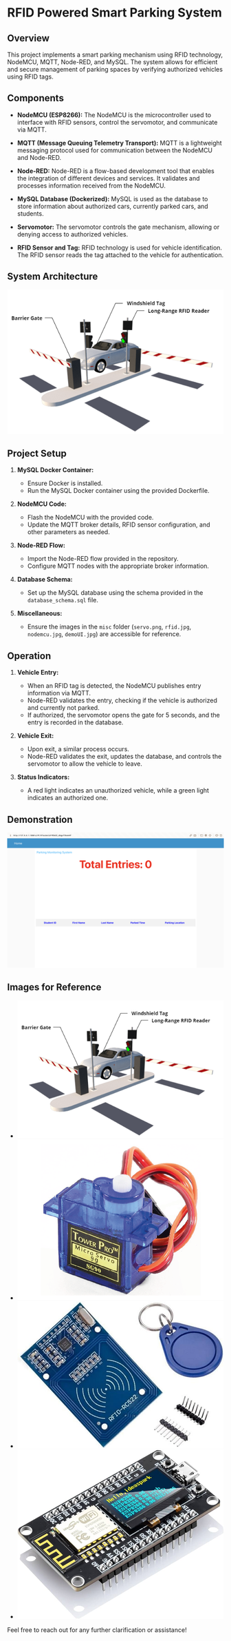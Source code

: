 # RFID Powered Smart Parking System

## Overview

This project implements a smart parking mechanism using RFID technology, NodeMCU, MQTT, Node-RED, and MySQL. The system allows for efficient and secure management of parking spaces by verifying authorized vehicles using RFID tags.

## Components

- **NodeMCU (ESP8266):** The NodeMCU is the microcontroller used to interface with RFID sensors, control the servomotor, and communicate via MQTT.

- **MQTT (Message Queuing Telemetry Transport):** MQTT is a lightweight messaging protocol used for communication between the NodeMCU and Node-RED.

- **Node-RED:** Node-RED is a flow-based development tool that enables the integration of different devices and services. It validates and processes information received from the NodeMCU.

- **MySQL Database (Dockerized):** MySQL is used as the database to store information about authorized cars, currently parked cars, and students.

- **Servomotor:** The servomotor controls the gate mechanism, allowing or denying access to authorized vehicles.

- **RFID Sensor and Tag:** RFID technology is used for vehicle identification. The RFID sensor reads the tag attached to the vehicle for authentication.

## System Architecture

![System Architecture](misc/system.png)

## Project Setup

1. **MySQL Docker Container:**

   - Ensure Docker is installed.
   - Run the MySQL Docker container using the provided Dockerfile.

2. **NodeMCU Code:**

   - Flash the NodeMCU with the provided code.
   - Update the MQTT broker details, RFID sensor configuration, and other parameters as needed.

3. **Node-RED Flow:**

   - Import the Node-RED flow provided in the repository.
   - Configure MQTT nodes with the appropriate broker information.

4. **Database Schema:**

   - Set up the MySQL database using the schema provided in the `database_schema.sql` file.

5. **Miscellaneous:**
   - Ensure the images in the `misc` folder (`servo.png`, `rfid.jpg`, `nodemcu.jpg`, `demoUI.jpg`) are accessible for reference.

## Operation

1. **Vehicle Entry:**

   - When an RFID tag is detected, the NodeMCU publishes entry information via MQTT.
   - Node-RED validates the entry, checking if the vehicle is authorized and currently not parked.
   - If authorized, the servomotor opens the gate for 5 seconds, and the entry is recorded in the database.

2. **Vehicle Exit:**

   - Upon exit, a similar process occurs.
   - Node-RED validates the exit, updates the database, and controls the servomotor to allow the vehicle to leave.

3. **Status Indicators:**
   - A red light indicates an unauthorized vehicle, while a green light indicates an authorized one.

## Demonstration

![Demo UI](misc/demoUI.png)

## Images for Reference

- ![System Architecture](misc/system.png)
- ![Servomotor](misc/servo.png)
- ![RFID Sensor and Tag](misc/rfid.jpg)
- ![NodeMCU](misc/nodemcu.jpg)

Feel free to reach out for any further clarification or assistance!
